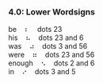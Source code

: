 ### 4.0: Lower Wordsigns

be&nbsp;&nbsp;&nbsp;&nbsp;&#x2806;&nbsp;&nbsp;&nbsp;&nbsp;dots 23  
his&nbsp;&nbsp;&nbsp;&nbsp;&#x2826;&nbsp;&nbsp;&nbsp;&nbsp;dots 23 and 6  
was&nbsp;&nbsp;&nbsp;&nbsp;&#x2834;&nbsp;&nbsp;&nbsp;&nbsp;dots 3 and 56  
were&nbsp;&nbsp;&nbsp;&nbsp;&#x2836;&nbsp;&nbsp;&nbsp;&nbsp;dots 23 and 56  
enough&nbsp;&nbsp;&nbsp;&nbsp;&#x2822;&nbsp;&nbsp;&nbsp;&nbsp;dots 2 and 6  
in&nbsp;&nbsp;&nbsp;&nbsp;&#x2814;&nbsp;&nbsp;&nbsp;&nbsp;dots 3 and 5  
